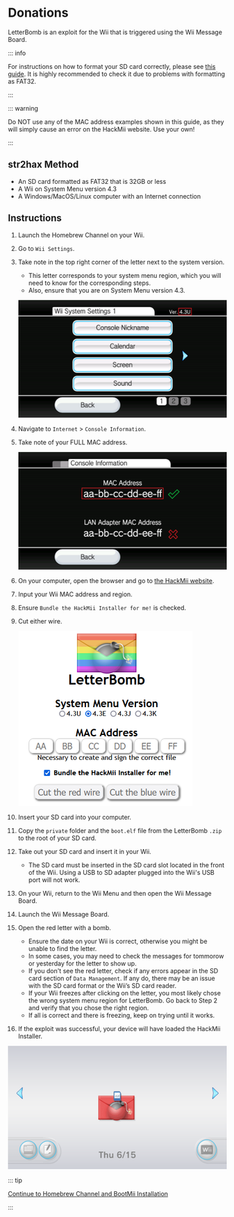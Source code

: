 # Donations

LetterBomb is an exploit for the Wii that is triggered using the Wii Message Board.

::: info

For instructions on how to format your SD card correctly, please see [this guide](https://wiki.hacks.guide/wiki/Formatting_an_SD_card). It is highly recommended to check it due to problems with formatting as FAT32.

:::

::: warning

Do NOT use any of the MAC address examples shown in this guide, as they will simply cause an error on the HackMii website. Use your own!

:::

## str2hax Method

- An SD card formatted as FAT32 that is 32GB or less
- A Wii on System Menu version 4.3
- A Windows/MacOS/Linux computer with an Internet connection

## Instructions

1. Launch the Homebrew Channel on your Wii.

2. Go to `Wii Settings`.

3. Take note in the top right corner of the letter next to the system version.

    - This letter corresponds to your system menu region, which you will need to know for the corresponding steps.
    - Also, ensure that you are on System Menu version 4.3.

    ![](/images/wii/SystemMenuVersion.png)

4. Navigate to `Internet` > `Console Information`.

5. Take note of your FULL MAC address.

    ![](/images/wii/MacAddress.png)

6. On your computer, open the browser and go to [the HackMii website](https://please.hackmii.com/).

7. Input your Wii MAC address and region.

8. Ensure `Bundle the HackMii Installer for me!` is checked.

9. Cut either wire.

    ![](/images/exploits/letterbomb/LetterBomb-PC.png)

10. Insert your SD card into your computer.

11. Copy the `private` folder and the `boot.elf` file from the LetterBomb `.zip` to the root of your SD card.

12. Take out your SD card and insert it in your Wii.
    - The SD card must be inserted in the SD card slot located in the front of the Wii. Using a USB to SD adapter plugged into the Wii's USB port will not work.

13. On your Wii, return to the Wii Menu and then open the Wii Message Board.

14. Launch the Wii Message Board.

15. Open the red letter with a bomb.
    - Ensure the date on your Wii is correct, otherwise you might be unable to find the letter.
    - In some cases, you may need to check the messages for tommorow or yesterday for the letter to show up.
    - If you don't see the red letter, check if any errors appear in the SD card section of `Data Management`. If any do, there may be an issue with the SD card format or the Wii’s SD card reader.
    - If your Wii freezes after clicking on the letter, you most likely chose the wrong system menu region for LetterBomb. Go back to Step 2 and verify that you chose the right region.
    - If all is correct and there is freezing, keep on trying until it works.

16. If the exploit was successful, your device will have loaded the HackMii Installer.

![](/images/exploits/letterbomb/LetterBomb-Wii.png)

::: tip

[Continue to Homebrew Channel and BootMii Installation](hbc)

:::
